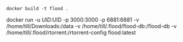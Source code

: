 `docker build -t flood .`

 docker run -u $UID:$UID -p 3000:3000 -p 6881:6881 -v /home/till/Downloads:/data -v /home/till/.flood/flood-db:/flood-db -v /home/till/.flood/rtorrent:/rtorrent-config flood:latest
